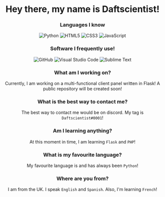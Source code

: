<h1 align="center">Hey there, my name is Daftscientist!<br></h1>


<h3 align="center">Languages I know<br></h3>

<p align="center">
  <img alt="Python" src="https://img.shields.io/badge/-Python-23272A?style=flat&logo=python">
  <img alt="HTML5" src="https://img.shields.io/badge/-HTML5-23272A?style=flat&logo=html5">
  <img alt="CSS3" src="https://img.shields.io/badge/-CSS3-23272A?style=flat&logo=css3">
  <img alt="JavaScript" src="https://img.shields.io/badge/-JavaScript-23272A?style=flat&logo=javascript">
</p>

<h3 align="center">Software I frequently use!<br></h3>

<p align="center">
  <img alt="GitHub" src="https://img.shields.io/badge/-GitHub-23272A?style=flat&logo=github">
  <img alt="Visual Studio Code" src="https://img.shields.io/badge/-Visual Studio Code-23272A?style=flat&logo=visual-studio-code">
  <img alt="Sublime Text" src="https://img.shields.io/badge/-Sublime Text-23272A?style=flat&logo=sublime-text">
</p>

<h3 align="center">What am I working on?<br></h3>
  <p align="center">Currently, I am working on a multi-functional client panel written in Flask! A public repository will be created soon!</p>

<h3 align="center">What is the best way to contact me?<br></h3>
<p align="center">The best way to contact me would be on discord. My tag is <code>Daftscientist#0001</code>!</p>

<h3 align="center">Am I learning anything?<br></h3>
<p align="center">At this moment in time, I am learning <code>Flask</code> and <code>PHP</code>!</p>

<h3 align="center">What is my favourite language?<br></h3>
<p align="center">My favourite language is and has always been <code>Python</code>!</p>

<h3 align="center">Where are you from?<br></h3>
<p align="center">I am from the UK. I speak <code>English</code> and <code>Spanish</code>. Also, I'm learning <code>French</code>!</p>
